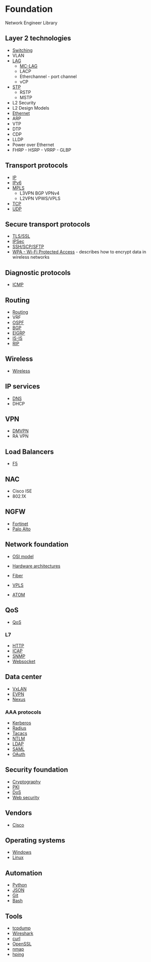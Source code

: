 # Foundation

Network Engineer Library

## Layer 2 technologies

- [Switching](switching.md)
- VLAN
- [LAG](lag.md)
    - [MC-LAG](switching.md#MC-LAG)
    - LACP
    - Etherchannel - port channel
    - vCP
- [STP](stp.md)
    - RSTP
    - MSTP
- L2 Security
- L2 Design Models
- [Ethernet](ethernet.md)
- ARP
- VTP
- DTP
- CDP
- LLDP
- Power over Ethernet
- FHRP
      - HSRP
      - VRRP
      - GLBP

## Transport protocols

- [IP](ip.md)
- [IPv6](ipv6.md)
- [MPLS](mpls.md)
    - L3VPN BGP VPNv4
    - L2VPN VPWS/VPLS
- [TCP](tcp.md)
- [UDP](udp.md)

## Secure transport protocols

- [TLS/SSL](ssl.md)
- [IPSec](ipsec.md)
- [SSH/SCP/SFTP](ssh.md)
- [WPA - Wi-Fi Protected Access](wireless.md) - describes how to encrypt data in wireless networks


## Diagnostic protocols

- [ICMP](icmp.md)

 ## Routing

- [Routing](routing.md)
- VRF
- [OSPF](ospf.md)
- [BGP](bgp.md)
- [EIGRP](eigrp.md)
- [IS-IS](isis.md)
- [RIP](rip.md)

## Wireless

- [Wireless](wireless.md)

## IP services

- [DNS](dns.md)
- DHCP

## VPN

- [DMVPN](dmvpn.md)
- RA VPN

## Load Balancers

- [F5](f5.md)

## NAC

- Cisco ISE
- 802.1X

## NGFW

- [Fortinet](fortinet.md)
- [Palo Alto](paloalto.md)

## Network foundation

- [OSI model](osi.md)
- [Hardware architectures](hardware.md)
- [Fiber](fiber.md)


- [VPLS](vpls.md)
- [ATOM](atom.md)

## QoS

- [QoS](qos.md)

### L7

- [HTTP](http.md)
- [ICAP](icap.md)
- [SNMP](snmp.md)
- [Websocket](websocket.md)

## Data center

- [VxLAN](vxlan.md)
- [EVPN](evpn.md)
- [Nexus](nexus.md)

### AAA protocols
- [Kerberos](kerberos.md)
- [Radius](radius.md)
- [Tacacs](tacacs.md)
- [NTLM](ntlm.md)
- [LDAP](ldap.md)
- [SAML](saml.md)
- [OAuth](oauth.md)

## Security foundation

- [Cryptography](cryptography.md)
- [PKI](pki.md)
- [DoS](dos.md)
- [Web security](websec.md)

## Vendors

- [Cisco](cisco.md)

## Operating systems

- [Windows](Windows.md)
- [Linux](linux.md)

## Automation

- [Python](python.md)
- [JSON](json.md)
- [Git](git.md)
- [Bash](bash.md)

## Tools

- [tcpdump](tcpdump.md)
- [Wireshark](wireshark.md)
- [curl](curl.md)
- [OpenSSL](openssl.md)
- [nmap](nmap.md)
- [hping](hping.md)
